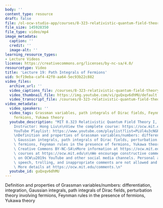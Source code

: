 ```yaml
---
body: ''
content_type: resource
draft: false
file: /ol-ocw-studio-app/courses/8-323-relativistic-quantum-field-theory-i-spring-2023/ocw_8323_lecture19_2023apr19_360p_16_9.mp4
file_size: 145928350
file_type: video/mp4
image_metadata:
  caption: ''
  credit: ''
  image-alt: ''
learning_resource_types:
- Lecture Videos
license: https://creativecommons.org/licenses/by-nc-sa/4.0/
resourcetype: Video
title: 'Lecture 19: Path Integrals of Fermions'
uid: 9cf19eba-caf4-42f0-aa64-5ec93b22c882
video_files:
  archive_url: ''
  video_captions_file: /courses/8-323-relativistic-quantum-field-theory-i-spring-2023/1xKpgn4UOiwO__eM6gIghZ5-cY6MQvsXT_transcript.webvtt
  video_thumbnail_file: https://img.youtube.com/vi/guQxqv6dhMU/default.jpg
  video_transcript_file: /courses/8-323-relativistic-quantum-field-theory-i-spring-2023/1xKpgn4UOiwO__eM6gIghZ5-cY6MQvsXT_transcript.pdf
video_metadata:
  video_speakers: ''
  video_tags: Grassman variables, path integrals of Dirac fields, Feynman rules for
    fermions, Yukawa theory
  youtube_description: "MIT 8.323 Relativistic Quantum Field Theory I, Spring 2023\n\
    Instructor: Hong Liu\n\nView the complete course: https://ocw.mit.edu/courses/8-323-relativistic-quantum-field-theory-i-spring-2023/\n\
    YouTube Playlist: https://www.youtube.com/playlist?list=PLUl4u3cNGP61AV6bhf4mB3tCyWQrI_uU5\n\
    \nDefinition and properties of Grassman variables/numbers: differentiation, integration,\
    \ Gaussian integrals, path integrals of Dirac fields, perturbation theory involving\
    \ fermions, Feynman rules in the presence of fermions, Yukawa theory \n\nLicense:\
    \ Creative Commons BY-NC-SA\nMore information at https://ocw.mit.edu/terms\nMore\
    \ courses at https://ocw.mit.edu\n\nWe encourage constructive comments and discussion\
    \ on OCW\u2019s YouTube and other social media channels. Personal attacks, hate\
    \ speech, trolling, and inappropriate comments are not allowed and may be removed.\
    \ More details at https://ocw.mit.edu/comments.\n"
  youtube_id: guQxqv6dhMU
---
```

Definition and properties of Grassman variables/numbers: differentiation, integration, Gaussian integrals, path integrals of Dirac fields, perturbation theory involving fermions, Feynman rules in the presence of fermions, Yukawa theory